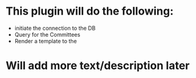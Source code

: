 # This plugin will do the following:

- initiate the connection to the DB
- Query for the Committees
- Render a template to the

# Will add more text/description later
